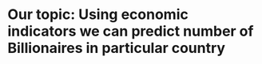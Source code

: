 
# Our topic: Using economic indicators we can predict number of Billionaires in particular country

